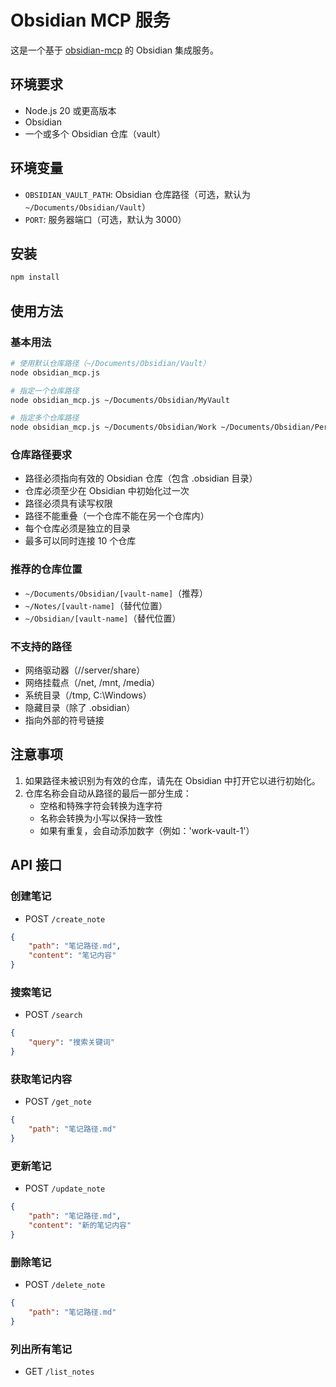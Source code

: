 # Obsidian MCP 服务

这是一个基于 [obsidian-mcp](https://github.com/StevenStavrakis/obsidian-mcp) 的 Obsidian 集成服务。

## 环境要求

- Node.js 20 或更高版本
- Obsidian
- 一个或多个 Obsidian 仓库（vault）

## 环境变量

- `OBSIDIAN_VAULT_PATH`: Obsidian 仓库路径（可选，默认为 `~/Documents/Obsidian/Vault`）
- `PORT`: 服务器端口（可选，默认为 3000）

## 安装

```bash
npm install
```

## 使用方法

### 基本用法

```bash
# 使用默认仓库路径（~/Documents/Obsidian/Vault）
node obsidian_mcp.js

# 指定一个仓库路径
node obsidian_mcp.js ~/Documents/Obsidian/MyVault

# 指定多个仓库路径
node obsidian_mcp.js ~/Documents/Obsidian/Work ~/Documents/Obsidian/Personal
```

### 仓库路径要求

- 路径必须指向有效的 Obsidian 仓库（包含 .obsidian 目录）
- 仓库必须至少在 Obsidian 中初始化过一次
- 路径必须具有读写权限
- 路径不能重叠（一个仓库不能在另一个仓库内）
- 每个仓库必须是独立的目录
- 最多可以同时连接 10 个仓库

### 推荐的仓库位置

- `~/Documents/Obsidian/[vault-name]`（推荐）
- `~/Notes/[vault-name]`（替代位置）
- `~/Obsidian/[vault-name]`（替代位置）

### 不支持的路径

- 网络驱动器（//server/share）
- 网络挂载点（/net, /mnt, /media）
- 系统目录（/tmp, C:\Windows）
- 隐藏目录（除了 .obsidian）
- 指向外部的符号链接

## 注意事项

1. 如果路径未被识别为有效的仓库，请先在 Obsidian 中打开它以进行初始化。
2. 仓库名称会自动从路径的最后一部分生成：
   - 空格和特殊字符会转换为连字符
   - 名称会转换为小写以保持一致性
   - 如果有重复，会自动添加数字（例如：'work-vault-1'）

## API 接口

### 创建笔记
- POST `/create_note`
```json
{
    "path": "笔记路径.md",
    "content": "笔记内容"
}
```

### 搜索笔记
- POST `/search`
```json
{
    "query": "搜索关键词"
}
```

### 获取笔记内容
- POST `/get_note`
```json
{
    "path": "笔记路径.md"
}
```

### 更新笔记
- POST `/update_note`
```json
{
    "path": "笔记路径.md",
    "content": "新的笔记内容"
}
```

### 删除笔记
- POST `/delete_note`
```json
{
    "path": "笔记路径.md"
}
```

### 列出所有笔记
- GET `/list_notes` 
